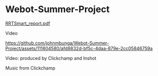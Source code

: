 # Webot-Summer-Project
[RRTSmart_report.pdf](https://github.com/johnmbunga/Webot-Summer-Project/files/12549502/RRTSmart_report.pdf)

Video

https://github.com/johnmbunga/Webot-Summer-Project/assets/111804580/afd8832d-bf5c-4daa-879e-2cc05846759a

Video: produced by Clickchamp and Inshot

Music from Clickchamp









